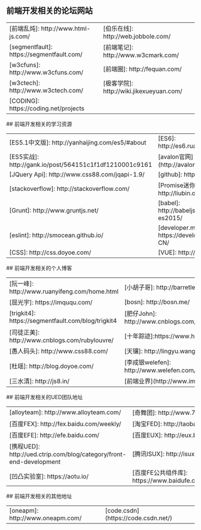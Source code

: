 ## 前端开发相关的论坛网站
<table>
  <tr>
    <td>[前端乱炖]: http://www.html-js.com/</td>
    <td>[伯乐在线]: http://web.jobbole.com/</td>
  </tr>
  <tr>
    <td>[segmentfault]: https://segmentfault.com/</td>
    <td>[前端笔记]: http://www.w3cmark.com/</td>
  </tr>
  <tr>
    <td>[w3cfuns]: http://www.w3cfuns.com/</td>
    <td>[前端圈]: http://fequan.com/</td>
  </tr>
  <tr>
    <td>[w3ctech]: http://www.w3ctech.com/</td>
    <td>[极客学院]: http://wiki.jikexueyuan.com/</td>
  </tr>
  <tr>
    <td>[CODING]: https://coding.net/projects</td>
  </tr>
</table>
## 前端开发相关的学习资源
<table>
  <tr>
    <td>[ES5.1中文版]: http://yanhaijing.com/es5/#about</td>
    <td>[ES6]: http://es6.ruanyifeng.com/</td>
  </tr>
  <tr>
    <td>[ES5实战]: http://gank.io/post/564151c1f1df1210001c9161</td>
    <td>[avalon官网](http://avalonjs.coding.me/)</td>
  </tr>
  <tr>
    <td>[JQuery Api]: http://www.css88.com/jqapi-1.9/</td>
    <td>[github]: https://github.com/</td>
  </tr>
  <tr>
    <td>[stackoverflow]: http://stackoverflow.com/</td>
    <td>[Promise迷你书]: http://liubin.org/promises-book/</td>
  </tr>
  <tr>
    <td>[Grunt]: http://www.gruntjs.net/</td>
    <td>[babel]: http://babeljs.io/docs/learn-es2015/</td>
  </tr>
  <tr>
    <td>[eslint]: http://smocean.github.io/</td>
    <td>[developer.mozilla.org]: https://developer.mozilla.org/zh-CN/</td>
  </tr>
  <tr>
    <td>[CSS]: http://css.doyoe.com/</td>
    <td>[VUE]: http://cn.vuejs.org/</td>
  </tr>
</table>
## 前端开发相关的个人博客
<table>
  <tr>
    <td>[阮一峰]: http://www.ruanyifeng.com/home.html</td>
    <td>[小胡子哥]: http://barretlee.com/entry/</td>
  </tr>
  <tr>
    <td>[屈光宇]: https://imququ.com/</td>
    <td>[bosn]: http://bosn.me/</td>
  </tr>
  <tr>
    <td>[trigkit4]: https://segmentfault.com/blog/trigkit4</td>
    <td>[肥仔John]: http://www.cnblogs.com/fsjohnhuang/</td>
  </tr>
  <tr>
    <td>[司徒正美]: http://www.cnblogs.com/rubylouvre/</td>
    <td>[十年踪迹]:https://www.h5jun.com/</td>
  </tr>
  <tr>
    <td>[愚人码头]: http://www.css88.com/</td>
    <td>[天镶]: http://lingyu.wang/#/</td>
  </tr>
  <tr>
    <td>[杜瑶]: http://blog.doyoe.com/</td>
    <td>[李成银welefen]: http://www.welefen.com/</td>
  </tr>
  <tr>
    <td>[三水清]: http://js8.in/</td>
    <td>[前端业界](http://www.imaifly.com/)</td>
    <td></td>
  </tr>
</table>
## 前端开发相关的UED团队地址
<table>
  <tr>
    <td>[alloyteam]: http://www.alloyteam.com/</td>
    <td>[奇舞团]: http://www.75team.com/</td>
  </tr>
  <tr>
    <td>[百度FEX]: http://fex.baidu.com/weekly/</td>
    <td>[淘宝FED]: http://taobaofed.org/</td>
  </tr>
  <tr>
    <td>[百度EFE]: http://efe.baidu.com/</td>
    <td>[百度EUX]: http://eux.baidu.com/</td>
  </tr>
  <tr>
    <td>[携程UED]: http://ued.ctrip.com/blog/category/front-end-development</td>
    <td>[腾讯ISUX]: http://isux.tencent.com/</td>
  </tr>
  <tr>
    <td>[凹凸实验室]: https://aotu.io/</td>
    <td>[百度FE公共组件库]: https://www.baidufe.com/component</td>
    <td></td>
  </tr>
</table>
## 前端开发相关的其他地址
<table>
  <tr>
    <td>[oneapm]: http://www.oneapm.com/</td>
    <td>[code.csdn](https://code.csdn.net/)</td>
  </tr>
</table>
